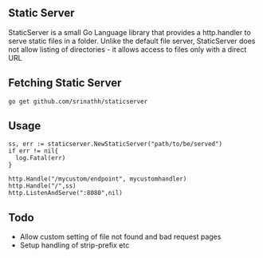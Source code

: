 Static Server
-----------
StaticServer is a small Go Language library that provides a http.handler to serve
static files in a folder. Unlike the default file server, StaticServer does not
allow listing of directories - it allows access to files only with a direct URL

Fetching Static Server
----------------------
```go get github.com/srinathh/staticserver```

Usage
-----
```
ss, err := staticserver.NewStaticServer("path/to/be/served")
if err != nil{
  log.Fatal(err)
}

http.Handle("/mycustom/endpoint", mycustomhandler)
http.Handle("/",ss)
http.ListenAndServe(":8080",nil)
```
Todo
----
- Allow custom setting of file not found and bad request pages
- Setup handling of strip-prefix etc
